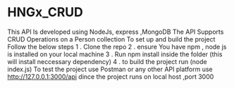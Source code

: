 # HNGx_CRUD
This API Is developed using NodeJs, express ,MongoDB The API Supports CRUD Operations on a Person collection To set up and build the project Follow the below steps
1 . Clone the repo
2 . ensure You have npm , node js is installed on your local machine 
3 . Run npm install inside the folder (this will install neccessary dependency) 
4 . to build the project run (node index.js)
To test the project use Postman or any other API platform use http://127.0.0.1:3000/api dince the project runs on local host ,port 3000
